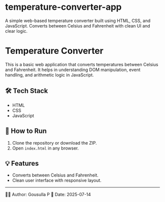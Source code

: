 # temperature-converter-app
A simple web-based temperature converter built using HTML, CSS, and JavaScript. Converts between Celsius and Fahrenheit with clean UI and clear logic.

# Temperature Converter

This is a basic web application that converts temperatures between Celsius and Fahrenheit. It helps in understanding DOM manipulation, event handling, and arithmetic logic in JavaScript.

## 🛠️ Tech Stack
- HTML
- CSS
- JavaScript

## 🚀 How to Run
1. Clone the repository or download the ZIP.
2. Open `index.html` in any browser.

## 💡 Features
- Converts between Celsius and Fahrenheit.
- Clean user interface with responsive layout.
---
👨‍💻 Author: Gousulla P
📅 Date: 2025-07-14

